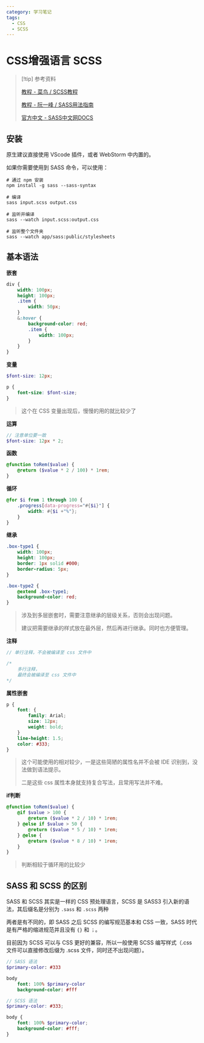```yaml
---
category: 学习笔记
tags:
  - CSS
  - SCSS
---
```


# CSS增强语言 SCSS

> [!tip] 参考资料
> 
> [教程 - 菜鸟 / SCSS教程](https://www.runoob.com/sass/sass-tutorial.html)
>
> [教程 - 阮一峰 / SASS用法指南](https://ruanyifeng.com/blog/2012/06/sass.html)
>
> [官方中文 - SASS中文网DOCS](https://www.sass.hk/docs/)

## 安装 

原生建议直接使用 VScode 插件，或者 WebStorm 中内置的。

如果你需要使用到 SASS 命令，可以使用：

```shell
# 通过 npm 安装
npm install -g sass --sass-syntax

# 编译
sass input.scss output.css

# 监听并编译
sass --watch input.scss:output.css

# 监听整个文件夹
sass --watch app/sass:public/stylesheets
```

## 基本语法

**嵌套**

```scss
div {
    width: 100px;
    height: 100px;
    .item {
        width: 50px;
    }
    &:hover {
        background-color: red;
        .item {
            width: 100px;
        }
    }
}
```

**变量**

```scss
$font-size: 12px;

p {
    font-size: $font-size;
}
```
> 这个在 CSS 变量出现后，慢慢的用的就比较少了

**运算**

```scss
// 注意单位要一致
$font-size: 12px * 2;
```

**函数**

```scss
@function toRem($value) {
	@return ($value * 2 / 100) * 1rem;
}
```

**循环**

```scss
@for $i from 1 through 100 {
    .progress[data-progress="#{$i}"] {
        width: #{$i +"%"};
    }
}
```

**继承**

```scss
.box-type1 {
    width: 100px;
    height: 100px;
    border: 1px solid #000;
    border-radius: 5px;
}

.box-type2 {
    @extend .box-type1;
    background-color: red;
}
```
> 涉及到多层嵌套时，需要注意继承的层级关系，否则会出现问题。
>
> 建议把需要继承的样式放在最外层，然后再进行继承。同时也方便管理。

**注释**

```scss
// 单行注释，不会被编译至 css 文件中

/* 
    多行注释，
    最终会被编译至 css 文件中
*/
```

**属性嵌套**

```scss
p {
    font: {
        family: Arial;
        size: 12px;
        weight: bold;
    }
    line-height: 1.5;
    color: #333;
}
```
> 这个可能使用的相对较少，一是这些简陋的属性名并不会被 IDE 识别到，没法做到语法提示。
>
> 二是这些 css 属性本身就支持复合写法，且常用写法并不难。

**if判断**

```scss
@function toRem($value) {
    @if $value > 100 {
        @return ($value * 2 / 10) * 1rem;
    } @else if $value > 50 {
        @return ($value * 5 / 10) * 1rem;
    } @else {
        @return ($value * 8 / 10) * 1rem;
    }
}
```
> 判断相较于循环用的比较少


## SASS 和 SCSS 的区别

SASS 和 SCSS 其实是一样的 CSS 预处理语言，SCSS 是 SASS3 引入新的语法，其后缀名是分别为 `.sass` 和 `.scss` 两种

两者是有不同的，即 SASS 之后 SCSS 的编写规范基本和 CSS 一致，SASS 时代是有严格的缩进规范并且没有 `{}` 和 `；`。

目前因为 SCSS 可以与 CSS 更好的兼容，所以一般使用 SCSS 编写样式（.css 文件可以直接修改后缀为 .scss 文件，同时还不出现问题）。

```sass
// SASS 语法
$primary-color: #333

body
    font: 100% $primary-color
    background-color: #fff
```

```scss
// SCSS 语法
$primary-color: #333;

body {
    font: 100% $primary-color;
    background-color: #fff;
}
```